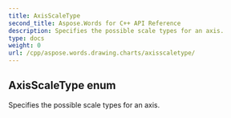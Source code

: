 ```yaml
---
title: AxisScaleType
second_title: Aspose.Words for C++ API Reference
description: Specifies the possible scale types for an axis. 
type: docs
weight: 0
url: /cpp/aspose.words.drawing.charts/axisscaletype/
---
```

## AxisScaleType enum


Specifies the possible scale types for an axis.

